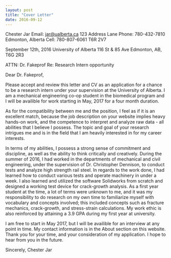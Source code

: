 ```yaml
---
layout: post
title: "Cover Letter"
date: 2016-09-12
---
```

Chester Jar                                                                             Email: jar@ualberta.ca
123 Address Lane                                                                        Phone: 780-432-7810
Edmonton, Alberta                                                                       Cell: 780-807-6061
T6R 2V7


September 12th, 2016
University of Alberta
116 St & 85 Ave
Edmonton, AB, T6G 2R3

ATTN: Dr. Fakeprof
Re: Research Intern opportunity

Dear Dr. Fakeprof,

Please accept and review this letter and CV as an application for a chance to be a research intern under your supervision at the University of Alberta. I am a mechanical engineering co-op student in the biomedical program and I will be availible for work starting in May, 2017 for a four month duration.

As for the compatibility between me and the position, I feel as if it is an excellent match, because the job description on your website implies heavy hands-on work, and the competence to interpret and analyze raw data - all abilities that I believe I possess. The topic and goal of your research intrigues me and is in the field that I am heavily interested in for my career interests.

In terms of my abilities, I possess a strong sense of commitment and discipline, as well as the ability to think critically and creatively. During the summer of 2016, I had worked in the departments of mechanical and civil engineering, under the supervision of Dr. Christopher Dennison, to conduct tests and analyze high strength rail steel. In regards to the work done, I had learned how to conduct various tests and operate machinery in under a week. I also learned and utilized the software Solidworks from scratch and designed a working test device for crack-growth analysis. As a first year student at the time, a lot of terms were unknown to me, and it was my responsibility to do research on my own time to familiarize myself with vocabulary and concepts involved; this included concepts such as fracture mechanics, crack-growth, and stress-strain calculations. My work ethic is also reinforced by attaining a 3.9 GPA during my first year at university.

I am free to start in May 2017, but I will be availible for an interview at any point in time. My contact information is in the About section on this website. Thank you for your time, and your consideration of my application. I hope to hear from you in the future.


Sincerely,
Chester Jar
